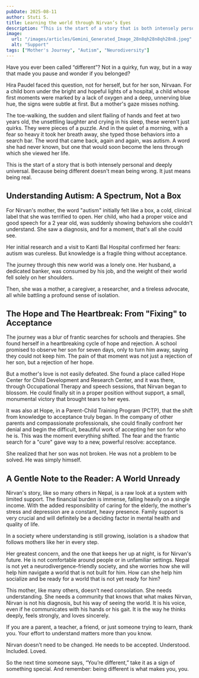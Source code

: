 ```yaml
---
pubDate: 2025-08-11
author: Stuti S.
title: Learning the world through Nirvan’s Eyes
description: "This is the start of a story that is both intensely personal and deeply universal. Because being different doesn't mean being wrong. It just means being real." 
image:
  url: "/images/articles/Gemini_Generated_Image_28n8qh28n8qh28n8.jpeg"
  alt: "Support"
tags: ["Mother's Journey", "Autism", "Neurodiversity"]
---
```


Have you ever been called “different”? Not in a quirky, fun way, but in a way that made you pause and wonder if you belonged?

Hira Paudel faced this question, not for herself, but for her son, Nirvaan. For a child born under the bright and hopeful lights of a hospital, a child whose first moments were marked by a lack of oxygen and a deep, unnerving blue hue, the signs were subtle at first. But a mother's gaze misses nothing.

The toe-walking, the sudden and silent flailing of hands and feet at two years old, the unsettling laughter and crying in his sleep, these weren't just quirks. They were pieces of a puzzle. And in the quiet of a morning, with a fear so heavy it took her breath away, she typed those behaviors into a search bar. The word that came back, again and again, was autism. A word she had never known, but one that would soon become the lens through which she viewed her life.

This is the start of a story that is both intensely personal and deeply universal. Because being different doesn't mean being wrong. It just means being real.

## Understanding Autism: A Spectrum, Not a Box

For Nirvan's mother, the word "autism" initially felt like a box, a cold, clinical label that she was terrified to open. Her child, who had a proper voice and good speech for a 2 year old, was suddenly showing behaviors she couldn't understand. She saw a diagnosis, and for a moment, that's all she could see.

Her initial research and a visit to Kanti Bal Hospital confirmed her fears: autism was cureless. But knowledge is a fragile thing without acceptance.

The journey through this new world was a lonely one. Her husband, a dedicated banker, was consumed by his job, and the weight of their world fell solely on her shoulders.

Then, she was a mother, a caregiver, a researcher, and a tireless advocate, all while battling a profound sense of isolation.

## The Hope and The Heartbreak: From "Fixing" to Acceptance

The journey was a blur of frantic searches for schools and therapies. She found herself in a heartbreaking cycle of hope and rejection. A school promised to observe her son for seven days, only to turn him away, saying they could not keep him. The pain of that moment was not just a rejection of her son, but a rejection of her hope.

But a mother's love is not easily defeated. She found a place called Hope Center for Child Development and Research Center, and it was there, through Occupational Therapy and speech sessions, that Nirvan began to blossom. He could finally sit in a proper position without support, a small, monumental victory that brought tears to her eyes.

It was also at Hope, in a Parent-Child Training Program (PCTP), that the shift from knowledge to acceptance truly began. In the company of other parents and compassionate professionals, she could finally confront her denial and begin the difficult, beautiful work of accepting her son for who he is. This was the moment everything shifted. The fear and the frantic search for a "cure" gave way to a new, powerful resolve: acceptance.

She realized that her son was not broken. He was not a problem to be solved. He was simply himself.

## A Gentle Note to the Reader: A World Unready

Nirvan's story, like so many others in Nepal, is a raw look at a system with limited support. The financial burden is immense, falling heavily on a single income. With the added responsibility of caring for the elderly, the mother's stress and depression are a constant, heavy presence. Family support is very crucial and will definitely be a deciding factor in mental health and quality of life.

In a society where understanding is still growing, isolation is a shadow that follows mothers like her in every step.

Her greatest concern, and the one that keeps her up at night, is for Nirvan's future. He is not comfortable around people or in unfamiliar settings. Nepal is not yet a neurodivergence-friendly society, and she worries how she will help him navigate a world that is not built for him. How can she help him socialize and be ready for a world that is not yet ready for him?

This mother, like many others, doesn’t need consolation. She needs understanding. She needs a community that knows that what makes Nirvan, Nirvan is not his diagnosis, but his way of seeing the world. It is his voice, even if he communicates with his hands or his gait. It is the way he thinks deeply, feels strongly, and loves sincerely.

If you are a parent, a teacher, a friend, or just someone trying to learn, thank you. Your effort to understand matters more than you know.

Nirvan doesn’t need to be changed. He needs to be accepted. Understood. Included. Loved.

So the next time someone says, “You’re different,” take it as a sign of something special. And remember: being different is what makes you, you.
